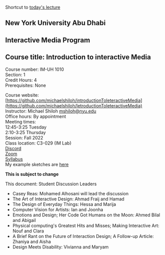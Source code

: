 Shortcut to [today's lecture](lectureNotes.md/#todays-lecture)

## New York University Abu Dhabi    
## Interactive Media Program    
## Course title: Introduction to interactive Media  
Course number: IM-UH 1010   
Section: 1    
Credit Hours: 4         
Prerequisites: None       

Course website: [https://github.com/michaelshiloh/introductionToleteractiveMedia](https://github.com/michaelshiloh/letroductionToleteractiveMedia)      
Instructor: Michael Shiloh mshiloh@nyu.edu    
Office hours: By appointment  
Meeting times:    
	12:45-3:25 Tuesday  
	2:10-3:25 Thursday     
Session: Fall 2022       
Class location: C3-029 (IM Lab)  
[Discord](https://discord.gg/mFJ5fqKk)  
[Zoom](https://nyu.zoom.us/j/97909657731)  
[Syllabus](https://intro.nyuadim.com/syllabus/)  
My example sketches are [here](https://editor.p5js.org/michaelshiloh/sketches)

**This is subject to change**

This document: Student Discussion Leaders

- Casey Reas: Mohamed Alhosani will lead the discussion
- The Art of Interactive Design: Ahmad Fraij and Hamad 
- The Design of Everyday Things: Hessa and Marija 
- Computer Vision for Artists: Ian and Joonha 
- Emotions and Design; Her Code Got Humans on the Moon: Ahmed Bilal and Abigail 
- Physical computing's Greatest Hits and Misses; Making Interactive Art: Nouf and Clara
- A Brief Rant on the Future of Interaction Design; A Follow-up Article: Zhaniya and Aisha 
- Design Meets Disability: Vivianna and Maryam
